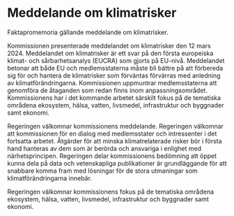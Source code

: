 # Meddelande om klimatrisker

Faktapromemoria gällande meddelande om klimatrisker.

Kommissionen presenterade meddelandet om klimatrisker den 12 mars 2024. Meddelandet om klimatrisker är ett svar på den första europeiska klimat- och sårbarhetsanalys (EUCRA) som gjorts på EU-nivå. Meddelandet betonar att både EU och medlemsstaterna måste bli bättre på att förbereda sig för och hantera de klimatrisker som förväntas förvärras med anledning av klimatförändringarna. Kommissionen uppmuntrar medlemsstaterna att
genomföra de åtaganden som redan finns inom anpassningsområdet. Kommissionens har i det kommande arbetet särskilt fokus på de tematiska områdena ekosystem, hälsa, vatten, livsmedel, infrastruktur och byggnader samt ekonomi.

Regeringen välkomnar kommissionens meddelande. Regeringen
välkomnar att kommissionen för en dialog med medlemsstater och
intressenter i det fortsatta arbetet. Åtgärder för att minska klimatrelaterade
risker bör i första hand hanteras av dem som är berörda och ansvariga i
enlighet med närhetsprincipen. Regeringen delar kommissionens bedömning att öppet kunna dela på data och vetenskapliga publikationer är grundläggande för att snabbare komma fram med lösningar för de stora
utmaningar som klimatförändringarna innebär.

Regeringen välkomnar kommissionens fokus på de tematiska områdena
ekosystem, hälsa, vatten, livsmedel, infrastruktur och byggnader samt
ekonomi.
